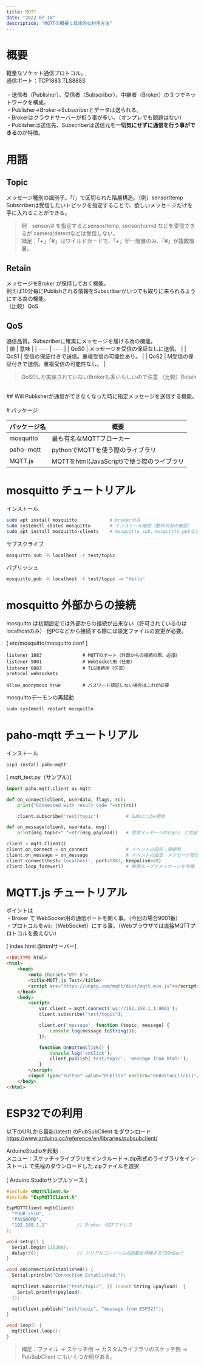 ```yaml
---
title: MQTT
date: "2022-07-18"
description: "MQTTの概要と具体的な利用方法"
---
```


# 概要
軽量なソケット通信プロトコル。<br>
通信ポート：TCP1883 TLS8883<br>
<br>
・送信者（Publisher）、受信者（Subscriber）、中継者（Broker）の３つでネットワークを構成。<br>
・Publisher→Broker→Subscriberとデータは送られる。<br>
・Brokerはクラウドサーバーが担う事が多い。（オンプレでも問題はない）<br>
・Publisherは送信先、Subscriberは送信元を<b>一切気にせずに通信を行う事ができる</b>のが特徴。<br>


# 用語
## Topic
メッセージ種別の識別子。「/」で区切られた階層構造。（例）sensor/temp<br>
Subscriberは受信したいトピックを指定することで、欲しいメッセージだけを手に入れることができる。<br>
> 例　sensor/# を指定するとsensor/temp, sensor/humid などを受信できるが camera/detectなどは受信しない。<br>
補足：「+」「#」はワイルドカードで、「+」が一階層のみ、「#」が複数階層。

## Retain
メッセージをBroker が保持しておく機能。<br>
例えば10分毎にPublishされる情報をSubscriberがいつでも取りに来られるようにする為の機能。<br>
（比較）QoS<br>

## QoS
通信品質。Subscriberに確実にメッセージを届ける為の機能。<br>
| 値 |  意味 |
| ---- | ---- |
| QoS0 | メッセージを受信の保証なしに送信。 |
| QoS1 | 受信の保証付きで送信。重複受信の可能性あり。 |
| QoS2 | M受信の保証付きで送信。重複受信の可能性なし。 |

> QoS0しか実装されていないBrokerも多いらしいので注意
（比較）Retain<br>
<br>
## Will
Publisherが通信ができなくなった時に指定メッセージを送信する機能。
<br>
<br>
# パッケージ

|  パッケージ名  |  概要  |
| ---- | ---- |
|  mosquitto  |  最も有名なMQTTブローカー  |
|  paho-mqtt  |  pythonでMQTTを使う際のライブラリ  |
|  MQTT.js  |  MQTTをhtml(JavaScript)で使う際のライブラリ  |



# mosquitto チュートリアル
インストール
```bash
sudo apt install mosquitto            # brokerのみ
sudo systemctl status mosquitto       # インストール確認（動作状況の確認）
sudo apt install mosquitto-clients    # mosquitto_sub、mosquitto_pubなど
```

サブスクライブ
```bash
mosquitto_sub -h localhost -t test/topic
```

パブリッシュ
```bash
mosquitto_pub -h localhost -t test/topic -m "Hello"
```


# mosquitto 外部からの接続
mosquitto は初期設定では外部からの接続が出来ない（許可されているのはlocalhostのみ）
他PCなどから接続する際には設定ファイルの変更が必要。<br>

[ etc/mosquitto/mosquitto.conf ]
```
listener 1883               # MQTTのポート（外部からの接続の際、必須）
listener 9001               # WebSocket用（任意）
listener 8883               # TLS接続用（任意）
protocol websockets

allow_anonymous true 		# パスワード認証しない場合はこれが必要
```

mosquittoデーモンの再起動
```bash
sudo systemctl restart mosquitto
```


# paho-mqtt チュートリアル
インストール
```bash
pip3 install paho-mqtt
```

[ mqtt_test.py（サンプル）]

```python
import paho.mqtt.client as mqtt

def on_connect(client, userdata, flags, rc):
    print("Connected with result code "+str(rc))

    client.subscribe('test/topic')          # Subscribe開始

def on_message(client, userdata, msg):
    print(msg.topic+" "+str(msg.payload))   # 受信メッセージのTopic と内容の表示

client = mqtt.Client()
client.on_connect = on_connect              # イベントの設定：接続時
client.on_message = on_message              # イベントの設定：メッセージ受信(Subscribe)
client.connect(host='localhost', port=1883, keepalive=60)
client.loop_forever()                       # 無限ループでメッセージを待機
```


# MQTT.js チュートリアル

ポイントは<br>
・Broker で WebSocket用の通信ポートを開く事。（今回の場合9001番）<br>
・プロトコルをws:（WebSocket）にする事。（Webブラウザでは直接MQTTプロトコルを扱えない）<br>

[ index.html @htmlサーバー]
```html
<!DOCTYPE html>
<html>
    <head>
        <meta charset="UTF-8">
        <title>MQTT.js Test</title>
        <script src="https://unpkg.com/mqtt/dist/mqtt.min.js"></script>     <!-- ライブラリの読み込み --> 
    </head>
    <body>
        <script>
            var client = mqtt.connect('ws://192.168.1.1:9001');             // ソケット通信用のポートを選択する
            client.subscribe("test/topic");

            client.on('message', function (topic, message) {                // メッセージ受信イベント
                console.log(message.toString());
            });

            function OnButtonClick() {
                console.log('onClick');
                client.publish('test/topic', 'message from html!');         // 送信（Publish）
            }
        </script>
        <input type="button" value="Publish" onclick="OnButtonClick()"/><!--このボタンを押すとPublishする-->
    </body>
</html>
```


# ESP32での利用
以下のURLから最新(latest) のPubSubClient をダウンロード<br/>
https://www.arduino.cc/reference/en/libraries/pubsubclient/

ArduinoStudioを起動<br/>
メニュー：スケッチ→ライブラリをインクルード→.zip形式のライブラリをインストール で先程のダウンロードした.zipファイルを選択
<br/>
<br/>
[ Arduino Studioサンプルソース ]

```cpp
#include <MQTTClient.h>
#include "EspMQTTClient.h"

EspMQTTClient mqttClient(
  "YOUR_SSID",
  "PASSWORD",
  "192.168.1.1"           // Broker のIPアドレス
);

void setup() {
  Serial.begin(115200);
  delay(50);              // シリアルコンソールの起動を待機する(50mSec)
}

void onConnectionEstablished() {
  Serial.println("Connection Established.");
  
  mqttClient.subscribe("test/topic", [] (const String &payload)  {
    Serial.println(payload);
  });

  mqttClient.publish("test/topic", "message from ESP32!");
}

void loop() {
  mqttClient.loop();
}
```

> 補足：ファイル → スケッチ例 → カスタムライブラリのスケッチ例 → PubSubClient にもいくつか例がある。